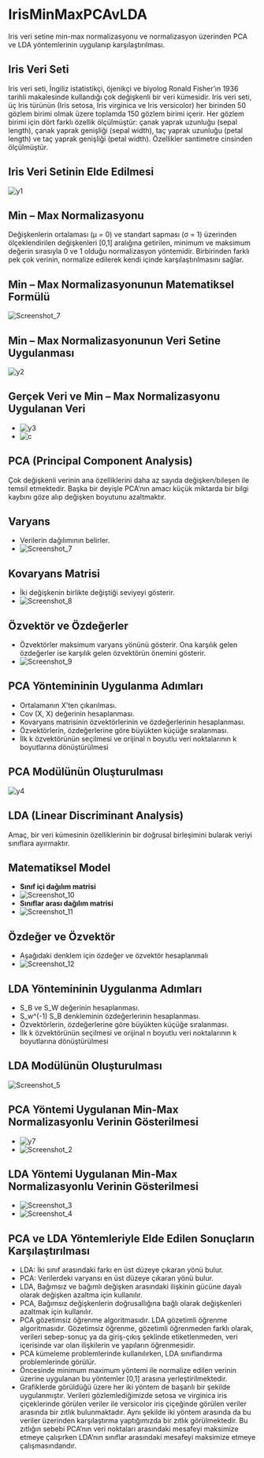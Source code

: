 # IrisMinMaxPCAvLDA
Iris veri setine min-max normalizasyonu ve normalizasyon üzerinden PCA ve LDA yöntemlerinin uygulanıp karşılaştırılması.

## Iris Veri Seti
Iris veri seti, İngiliz istatistikçi, öjenikçi ve biyolog Ronald Fisher’ın 1936 tarihli makalesinde kullandığı çok değişkenli bir veri kümesidir. Iris veri seti, üç Iris türünün (Iris setosa, Iris virginica ve Iris versicolor) her birinden 50 gözlem birimi olmak üzere toplamda 150 gözlem birimi içerir. Her gözlem birimi için dört farklı özellik ölçülmüştür: çanak yaprak uzunluğu (sepal length), çanak yaprak genişliği (sepal width), taç yaprak uzunluğu (petal length) ve taç yaprak genişliği (petal width). Özellikler santimetre cinsinden ölçülmüştür. 

## Iris Veri Setinin Elde Edilmesi
![y1](https://user-images.githubusercontent.com/52385702/92302835-08bdec80-ef78-11ea-96d0-636ed01bb83f.png)

## Min – Max Normalizasyonu
Değişkenlerin ortalaması (μ = 0) ve standart sapması (σ = 1) üzerinden ölçeklendirilen değişkenleri [0,1] aralığına getirilen, minimum ve maksimum değerin sırasıyla 0 ve 1 olduğu normalizasyon yöntemidir. Birbirinden farklı pek çok verinin, normalize edilerek kendi içinde karşılaştırılmasını sağlar. 

## Min – Max Normalizasyonunun Matematiksel Formülü
![Screenshot_7](https://user-images.githubusercontent.com/52385702/92302922-e4aedb00-ef78-11ea-8897-55e6835a3f37.png)

## Min – Max Normalizasyonunun Veri Setine Uygulanması
![y2](https://user-images.githubusercontent.com/52385702/92302974-7c142e00-ef79-11ea-8b93-cf92b77ebd7f.png)

## Gerçek Veri ve Min – Max Normalizasyonu Uygulanan Veri
* ![y3](https://user-images.githubusercontent.com/52385702/92302989-9b12c000-ef79-11ea-9585-a7ea002d3279.png)
* ![c](https://user-images.githubusercontent.com/52385702/92303002-be3d6f80-ef79-11ea-82ad-19e1ba330381.png)

## PCA (Principal Component Analysis)
Çok değişkenli verinin ana özelliklerini daha az sayıda değişken/bileşen ile temsil etmektedir. Başka bir deyişle PCA’nın amacı küçük miktarda bir bilgi kaybını göze alıp değişken boyutunu azaltmaktır.

## Varyans
* Verilerin dağılımının belirler.
* ![Screenshot_7](https://user-images.githubusercontent.com/52385702/92303022-f17ffe80-ef79-11ea-9f6b-ab433bc0792a.png)

## Kovaryans Matrisi
* İki değişkenin birlikte değiştiği seviyeyi gösterir.
* ![Screenshot_8](https://user-images.githubusercontent.com/52385702/92303044-13798100-ef7a-11ea-903e-56381a1c0407.png)

## Özvektör ve Özdeğerler
* Özvektörler maksimum varyans yönünü gösterir. Ona karşılık gelen özdeğerler ise karşılık gelen özvektörün önemini gösterir.
* ![Screenshot_9](https://user-images.githubusercontent.com/52385702/92303063-3015b900-ef7a-11ea-9030-640a7c840cbd.png)

## PCA Yöntemininin Uygulanma Adımları
* Ortalamanın X’ten çıkarılması.
* Cov (X, X) değerinin hesaplanması.
* Kovaryans matrisinin özvektörlerinin ve özdeğerlerinin hesaplanması.
* Özvektörlerin, özdeğerlerine göre büyükten küçüğe sıralanması.
* İlk k özvektörünün seçilmesi ve orijinal n boyutlu veri noktalarının k boyutlarına dönüştürülmesi

## PCA Modülünün Oluşturulması
![y4](https://user-images.githubusercontent.com/52385702/92303098-74a15480-ef7a-11ea-8941-c1b8aac19d03.png)

## LDA (Linear Discriminant Analysis)
Amaç, bir veri kümesinin özelliklerinin bir doğrusal birleşimini bularak veriyi sınıflara ayırmaktır. 

## Matematiksel Model
* **Sınıf içi dağılım matrisi**
* ![Screenshot_10](https://user-images.githubusercontent.com/52385702/92303123-af0af180-ef7a-11ea-99e5-fb174514704e.png)
* **Sınıflar arası dağılım matrisi**
* ![Screenshot_11](https://user-images.githubusercontent.com/52385702/92303136-d3ff6480-ef7a-11ea-96da-2260f69c5467.png)

## Özdeğer ve Özvektör
* Aşağıdaki denklem için özdeğer ve özvektör hesaplanmalı
* ![Screenshot_12](https://user-images.githubusercontent.com/52385702/92303153-f3968d00-ef7a-11ea-8a8d-ca3cbba211c5.png)

## LDA Yöntemininin Uygulanma Adımları
* S_B ve S_W değerinin hesaplanması.
* S_w^(-1) S_B denkleminin özdeğerlerinin hesaplanması.
* Özvektörlerin, özdeğerlerine göre büyükten küçüğe sıralanması.
* İlk k özvektörünün seçilmesi ve orijinal n boyutlu veri noktalarının k boyutlarına dönüştürülmesi

## LDA Modülünün Oluşturulması
![Screenshot_5](https://user-images.githubusercontent.com/52385702/92303183-36f0fb80-ef7b-11ea-9ba9-fd254ff1f0da.png)

## PCA Yöntemi Uygulanan Min-Max Normalizasyonlu Verinin Gösterilmesi
* ![y7](https://user-images.githubusercontent.com/52385702/92303205-5f78f580-ef7b-11ea-8c5d-cf146f9e0763.png)
* ![Screenshot_2](https://user-images.githubusercontent.com/52385702/92303207-60118c00-ef7b-11ea-85a7-9fb80d31511a.png)

## LDA Yöntemi Uygulanan Min-Max Normalizasyonlu Verinin Gösterilmesi
* ![Screenshot_3](https://user-images.githubusercontent.com/52385702/92303236-95b67500-ef7b-11ea-8d40-a4db34fbf8ea.png)
* ![Screenshot_4](https://user-images.githubusercontent.com/52385702/92303238-964f0b80-ef7b-11ea-8a68-17191f885579.png)

## PCA ve LDA Yöntemleriyle Elde Edilen Sonuçların Karşılaştırılması
* LDA: İki sınıf arasındaki farkı en üst düzeye çıkaran yönü bulur.
* PCA: Verilerdeki varyansı en üst düzeye çıkaran yönü bulur.
* LDA, Bağımsız ve bağımlı değişken arasındaki ilişkinin gücüne dayalı olarak değişken azaltma için kullanılır.
* PCA, Bağımsız değişkenlerin doğrusallığına bağlı olarak değişkenleri azaltmak için kullanılır.
* PCA gözetimsiz öğrenme algoritmasıdır. LDA gözetimli öğrenme algoritmasıdır. Gözetimsiz öğrenme, gözetimli öğrenmeden farklı olarak, verileri sebep-sonuç ya da giriş-çıkış şeklinde etiketlenmeden, veri içerisinde var olan ilişkilerin ve yapıların öğrenmesidir.
* PCA kümeleme problemlerinde kullanılırken, LDA sınıflandırma problemlerinde görülür.
* Öncesinde minimum maximum yöntemi ile normalize edilen verinin üzerine uygulanan bu yöntemler [0,1] arasına yerleştirilmektedir. 
* Grafiklerde görüldüğü üzere her iki yöntem de başarılı bir şekilde uygulanmıştır. Verileri gözlemlediğimizde setosa ve virginica iris çiçeklerinde görülen veriler ile versicolor iris çiçeğinde görülen veriler arasında bir zıtlık bulunmaktadır. Aynı şekilde iki yöntem arasında da bu veriler üzerinden karşılaştırma yaptığımızda bir zıtlık görülmektedir. Bu zıtlığın sebebi PCA’nın veri noktaları arasındaki mesafeyi maksimize etmeye çalışırken LDA’nın sınıflar arasındaki mesafeyi maksimize etmeye çalışmasındandır.
